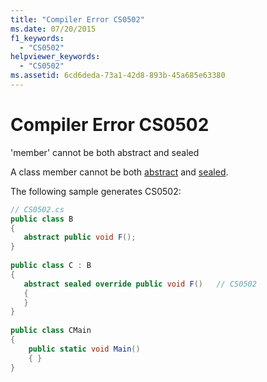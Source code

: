 ```yaml
---
title: "Compiler Error CS0502"
ms.date: 07/20/2015
f1_keywords: 
  - "CS0502"
helpviewer_keywords: 
  - "CS0502"
ms.assetid: 6cd6deda-73a1-42d8-893b-45a685e63380
---
```

# Compiler Error CS0502
'member' cannot be both abstract and sealed  
  
 A class member cannot be both [abstract](../../csharp/language-reference/keywords/abstract.md) and [sealed](../../csharp/language-reference/keywords/sealed.md).  
  
 The following sample generates CS0502:  
  
```csharp  
// CS0502.cs  
public class B  
{  
   abstract public void F();  
}  
  
public class C : B  
{  
   abstract sealed override public void F()   // CS0502  
   {  
   }  
}  
  
public class CMain  
{  
    public static void Main()  
    { }  
}  
```
